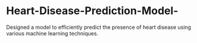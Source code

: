 # Heart-Disease-Prediction-Model-
Designed a model to efficiently predict the presence of heart disease using various machine learning techniques.
